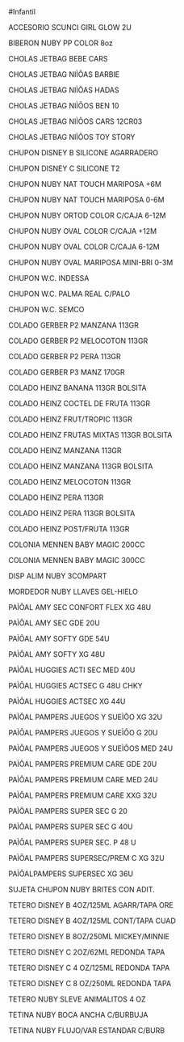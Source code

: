 #Infantil

ACCESORIO SCUNCI GIRL GLOW 2U

BIBERON NUBY PP COLOR 8oz

CHOLAS JETBAG BEBE CARS

CHOLAS JETBAG NIÌÔAS BARBIE

CHOLAS JETBAG NIÌÔAS HADAS

CHOLAS JETBAG NIÌÔOS BEN 10

CHOLAS JETBAG NIÌÔOS CARS 12CR03

CHOLAS JETBAG NIÌÔOS TOY STORY

CHUPON DISNEY B SILICONE AGARRADERO

CHUPON DISNEY C SILICONE T2

CHUPON NUBY NAT TOUCH MARIPOSA +6M

CHUPON NUBY NAT TOUCH MARIPOSA 0-6M

CHUPON NUBY ORTOD COLOR C/CAJA 6-12M

CHUPON NUBY OVAL COLOR C/CAJA +12M

CHUPON NUBY OVAL COLOR C/CAJA 6-12M

CHUPON NUBY OVAL MARIPOSA MINI-BRI 0-3M

CHUPON W.C. INDESSA

CHUPON W.C. PALMA REAL C/PALO

CHUPON W.C. SEMCO

COLADO GERBER P2 MANZANA 113GR

COLADO GERBER P2 MELOCOTON 113GR

COLADO GERBER P2 PERA 113GR

COLADO GERBER P3 MANZ 170GR

COLADO HEINZ BANANA 113GR BOLSITA

COLADO HEINZ COCTEL DE FRUTA 113GR

COLADO HEINZ FRUT/TROPIC 113GR

COLADO HEINZ FRUTAS MIXTAS 113GR BOLSITA

COLADO HEINZ MANZANA 113GR

COLADO HEINZ MANZANA 113GR BOLSITA

COLADO HEINZ MELOCOTON 113GR

COLADO HEINZ PERA 113GR

COLADO HEINZ PERA 113GR BOLSITA

COLADO HEINZ POST/FRUTA 113GR

COLONIA MENNEN BABY MAGIC 200CC

COLONIA MENNEN BABY MAGIC 300CC

DISP ALIM NUBY 3COMPART

MORDEDOR NUBY LLAVES GEL-HIELO

PAÌÔAL AMY SEC CONFORT FLEX XG 48U

PAÌÔAL AMY SEC GDE 20U

PAÌÔAL AMY SOFTY GDE 54U

PAÌÔAL AMY SOFTY XG 48U

PAÌÔAL HUGGIES ACTI SEC MED 40U

PAÌÔAL HUGGIES ACTSEC G 48U CHKY

PAÌÔAL HUGGIES ACTSEC XG 44U

PAÌÔAL PAMPERS JUEGOS Y SUEÌÔO  XG 32U

PAÌÔAL PAMPERS JUEGOS Y SUEÌÔO G 20U

PAÌÔAL PAMPERS JUEGOS Y SUEÌÔOS MED 24U

PAÌÔAL PAMPERS PREMIUM CARE GDE 20U

PAÌÔAL PAMPERS PREMIUM CARE MED 24U

PAÌÔAL PAMPERS PREMIUM CARE XXG 32U

PAÌÔAL PAMPERS SUPER SEC G 20

PAÌÔAL PAMPERS SUPER SEC G 40U

PAÌÔAL PAMPERS SUPER SEC. P 48 U

PAÌÔAL PAMPERS SUPERSEC/PREM C  XG 32U

PAÌÔALPAMPERS SUPERSEC XG 36U

SUJETA CHUPON NUBY BRITES CON ADIT.

TETERO DISNEY B 4OZ/125ML AGARR/TAPA ORE

TETERO DISNEY B 4OZ/125ML CONT/TAPA CUAD

TETERO DISNEY B 8OZ/250ML MICKEY/MINNIE

TETERO DISNEY C 2OZ/62ML REDONDA TAPA

TETERO DISNEY C 4 OZ/125ML REDONDA TAPA

TETERO DISNEY C 8 OZ/250ML REDONDA TAPA

TETERO NUBY SLEVE ANIMALITOS 4 OZ

TETINA NUBY BOCA ANCHA C/BURBUJA

TETINA NUBY FLUJO/VAR ESTANDAR C/BURB
